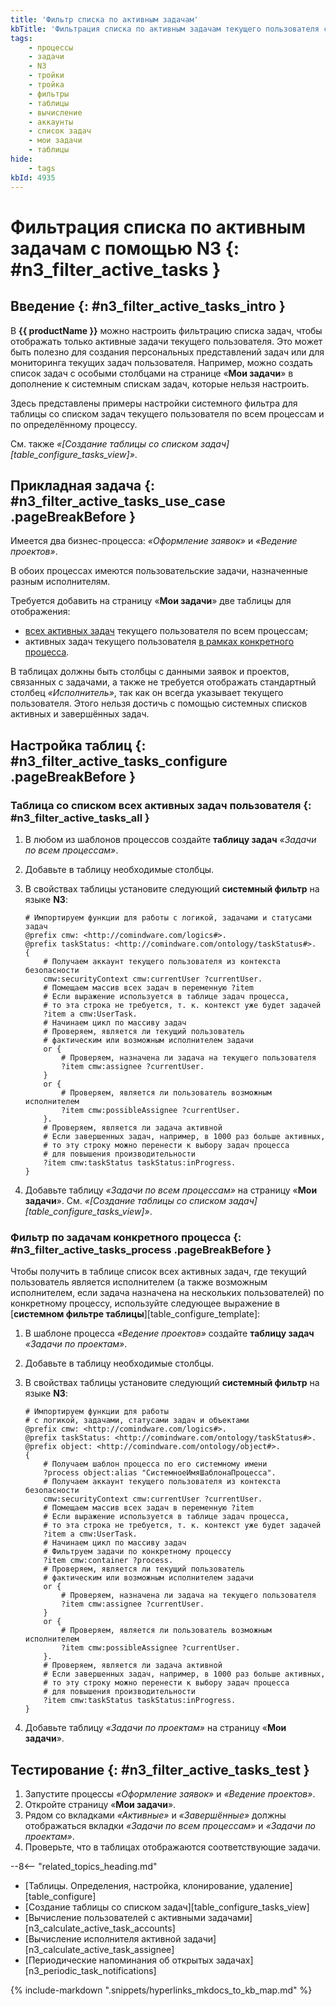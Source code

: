 ```yaml
---
title: 'Фильтр списка по активным задачам'
kbTitle: 'Фильтрация списка по активным задачам текущего пользователя с помощью N3: по всем процессам, по конкретному процессу'
tags:
    - процессы
    - задачи
    - N3
    - тройки
    - тройка
    - фильтры
    - таблицы
    - вычисление
    - аккаунты
    - список задач
    - мои задачи
    - таблицы
hide:
    - tags
kbId: 4935
---
```


# Фильтрация списка по активным задачам с помощью N3 {: #n3_filter_active_tasks }

## Введение {: #n3_filter_active_tasks_intro }

В **{{ productName }}** можно настроить фильтрацию списка задач, чтобы отображать только активные задачи текущего пользователя. Это может быть полезно для создания персональных представлений задач или для мониторинга текущих задач пользователя. Например, можно создать список задач с особыми столбцами на странице «**Мои задачи**» в дополнение к системным спискам задач, которые нельзя настроить.

Здесь представлены примеры настройки системного фильтра для таблицы со списком задач текущего пользователя по всем процессам и по определённому процессу.

См. также _«[Создание таблицы со списком задач][table_configure_tasks_view]»_.

## Прикладная задача {: #n3_filter_active_tasks_use_case .pageBreakBefore }

Имеется два бизнес-процесса: _«Оформление заявок»_ и _«Ведение проектов»_.

В обоих процессах имеются пользовательские задачи, назначенные разным исполнителям.

Требуется добавить на страницу «**Мои задачи**» две таблицы для отображения:

- [всех активных задач](#n3_filter_active_tasks_all) текущего пользователя по всем процессам;
- активных задач текущего пользователя [в рамках конкретного процесса](#n3_filter_active_tasks_process).

В таблицах должны быть столбцы с данными заявок и проектов, связанных с задачами, а также не требуется отображать стандартный столбец _«Исполнитель»_, так как он всегда указывает текущего пользователя. Этого нельзя достичь с помощью системных списков активных и завершённых задач.

## Настройка таблиц {: #n3_filter_active_tasks_configure .pageBreakBefore }

### Таблица со списком всех активных задач пользователя {: #n3_filter_active_tasks_all }

1. В любом из шаблонов процессов создайте **таблицу задач** _«Задачи по всем процессам»_.
2. Добавьте в таблицу необходимые столбцы.
3. В свойствах таблицы установите следующий **системный фильтр** на языке **N3**:

    ``` turtle
    # Импортируем функции для работы с логикой, задачами и статусами задач
    @prefix cmw: <http://comindware.com/logics#>.
    @prefix taskStatus: <http://comindware.com/ontology/taskStatus#>.
    {
        # Получаем аккаунт текущего пользователя из контекста безопасности
        cmw:securityContext cmw:currentUser ?currentUser.
        # Помещаем массив всех задач в переменную ?item
        # Если выражение используется в таблице задач процесса, 
        # то эта строка не требуется, т. к. контекст уже будет задачей
        ?item a cmw:UserTask.
        # Начинаем цикл по массиву задач
        # Проверяем, является ли текущий пользователь
        # фактическим или возможным исполнителем задачи
        or {
            # Проверяем, назначена ли задача на текущего пользователя
            ?item cmw:assignee ?currentUser.
        }
        or {
            # Проверяем, является ли пользователь возможным исполнителем
            ?item cmw:possibleAssignee ?currentUser.
        }.
        # Проверяем, является ли задача активной
        # Если завершенных задач, например, в 1000 раз больше активных,
        # то эту строку можно перенести к выбору задач процесса
        # для повышения производительности
        ?item cmw:taskStatus taskStatus:inProgress.
    }
    ```

4. Добавьте таблицу _«Задачи по всем процессам»_ на страницу «**Мои задачи**». См. _«[Создание таблицы со списком задач][table_configure_tasks_view]»_.

### Фильтр по задачам конкретного процесса {: #n3_filter_active_tasks_process .pageBreakBefore }

Чтобы получить в таблице список всех активных задач, где текущий пользователь является исполнителем (а также возможным исполнителем, если задача назначена на нескольких пользователей) по конкретному процессу, используйте следующее выражение в [**системном фильтре таблицы**][table_configure_template]:

1. В шаблоне процесса _«Ведение проектов»_ создайте **таблицу задач** _«Задачи по проектам»_.
2. Добавьте в таблицу необходимые столбцы.
3. В свойствах таблицы установите следующий **системный фильтр** на языке **N3**:

    ``` turtle
    # Импортируем функции для работы
    # с логикой, задачами, статусами задач и объектами
    @prefix cmw: <http://comindware.com/logics#>.
    @prefix taskStatus: <http://comindware.com/ontology/taskStatus#>.
    @prefix object: <http://comindware.com/ontology/object#>.
    {
        # Получаем шаблон процесса по его системному имени
        ?process object:alias "СистемноеИмяШаблонаПроцесса".
        # Получаем аккаунт текущего пользователя из контекста безопасности
        cmw:securityContext cmw:currentUser ?currentUser.
        # Помещаем массив всех задач в переменную ?item
        # Если выражение используется в таблице задач процесса, 
        # то эта строка не требуется, т. к. контекст уже будет задачей
        ?item a cmw:UserTask.
        # Начинаем цикл по массиву задач
        # Фильтруем задачи по конкретному процессу
        ?item cmw:container ?process.
        # Проверяем, является ли текущий пользователь
        # фактическим или возможным исполнителем задачи
        or {
            # Проверяем, назначена ли задача на текущего пользователя
            ?item cmw:assignee ?currentUser.
        }
        or {
            # Проверяем, является ли пользователь возможным исполнителем
            ?item cmw:possibleAssignee ?currentUser.
        }.
        # Проверяем, является ли задача активной
        # Если завершенных задач, например, в 1000 раз больше активных,
        # то эту строку можно перенести к выбору задач процесса
        # для повышения производительности
        ?item cmw:taskStatus taskStatus:inProgress.
    }
    ```

4. Добавьте таблицу _«Задачи по проектам»_ на страницу «**Мои задачи**».

## Тестирование {: #n3_filter_active_tasks_test }

1. Запустите процессы _«Оформление заявок»_ и _«Ведение проектов»_.
2. Откройте страницу «**Мои задачи**».
3. Рядом со вкладками _«Активные»_ и _«Завершённые»_ должны отображаться вкладки _«Задачи по всем процессам»_ и _«Задачи по проектам»_.
4. Проверьте, что в таблицах отображаются соответствующие задачи.

<div class="relatedTopics" markdown="block">

--8<-- "related_topics_heading.md"

- [Таблицы. Определения, настройка, клонирование, удаление][table_configure]
- [Создание таблицы со списком задач][table_configure_tasks_view]
- [Вычисление пользователей с активными задачами][n3_calculate_active_task_accounts]
- [Вычисление исполнителя активной задачи][n3_calculate_active_task_assignee]
- [Периодические напоминания об открытых задачах][n3_periodic_task_notifications]

</div>

{% include-markdown ".snippets/hyperlinks_mkdocs_to_kb_map.md" %}
